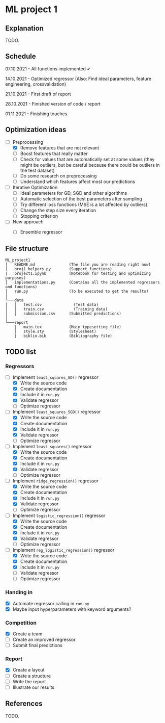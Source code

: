 # ML project 1

## Explanation

TODO.


## Schedule

07.10.2021 - All functions implemented ✔

14.10.2021 - Optimized regressor (Also: Find ideal parameters, feature engineering, crossvalidation)

21.10.2021 - First draft of report

28.10.2021 - Finished version of code / report

01.11.2021 - Finishing touches

## Optimization ideas
- [ ] Preprocessing
  - [x] Remove features that are not relevant
  - [ ] Boost features that really matter
  - [ ] Check for values that are automatically set at some values (they might be outliers, but be careful because there could be outliers in the test dataset)
  - [ ] Do some research on preprocessing
  - [ ] Understand which features affect most our predictions

- [ ] Iterative Optimization
  - [ ] Ideal parameters for GD, SGD and other algorithms
  - [ ] Automatic selection of the best parameters after sampling
  - [ ] Try different loss functions (MSE is a lot affected by outliers)
  - [ ] Change the step size every iteration
  - [ ] Stopping criterion

- [ ] New approach
  - [ ] Ensemble regressor


## File structure

```
ML_project1 
│   README.md               (The file you are reading right now)
│   proj1_helpers.py        (Support functions)
|   project1.ipynb          (Notebook for testing and optimizing purposes)
│   implementations.py      (Contains all the implemented regressors and functions) 
│   run.py                  (To be executed to get the results) 
│
└───data
│   │   test.csv	          (Test data)
│   │   train.csv	          (Training data)
│   │   submission.csv      (Submitted predictions)
│   
└───report
    │   main.tex            (Main typesetting file)
    │   style.sty           (Stylesheet)
    |   biblio.bib          (Bibliography file) 
```

## TODO list

### Regressors
- [ ] Implement `least_squares_GD()` regressor
  - [x] Write the source code
  - [x] Create documentation
  - [x] Include it in `run.py`
  - [x] Validate regressor
  - [ ] Optimize regressor
- [ ] Implement `least_squares_SGD()` regressor
  - [x] Write the source code
  - [x] Create documentation
  - [x] Include it in `run.py`
  - [x] Validate regressor
  - [ ] Optimize regressor
- [ ] Implement `least_squares()` regressor
  - [x] Write the source code
  - [x] Create documentation
  - [x] Include it in `run.py`
  - [x] Validate regressor
  - [ ] Optimize regressor
- [ ] Implement `ridge_regression()` regressor
  - [x] Write the source code
  - [x] Create documentation
  - [x] Include it in `run.py`
  - [x] Validate regressor
  - [ ] Optimize regressor
- [ ] Implement `logistic_regression()` regressor
  - [x] Write the source code
  - [x] Create documentation
  - [x] Include it in `run.py`
  - [x] Validate regressor
  - [ ] Optimize regressor
- [ ] Implement `reg_logistic_regression()` regressor
  - [x] Write the source code
  - [x] Create documentation
  - [x] Include it in `run.py`
  - [ ] Validate regressor
  - [ ] Optimize regressor

### Handing in
- [x] Automate regressor calling in `run.py`
- [x] Maybe input hyperparameters with keyword arguments?

### Competition
- [x] Create a team
- [ ] Create an improved regressor
- [ ] Submit final predictions

### Report
- [x] Create a layout
- [ ] Create a structure
- [ ] Write the report
- [ ] Illustrate our results

## References

TODO.
